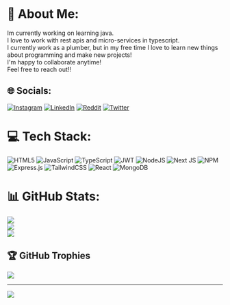 # 💫 About Me:
Im currently working on learning java.<br>I love to work with rest apis and micro-services in typescript.<br>I currently work as a plumber, but in my free time I love to learn new things about programming and make new projects!<br>I'm happy to collaborate anytime! <br>Feel free to reach out!!


## 🌐 Socials:
[![Instagram](https://img.shields.io/badge/Instagram-%23E4405F.svg?logo=Instagram&logoColor=white)](https://instagram.com/NathanElshaw) [![LinkedIn](https://img.shields.io/badge/LinkedIn-%230077B5.svg?logo=linkedin&logoColor=white)](https://linkedin.com/in/nathan-elshaw-041975252) [![Reddit](https://img.shields.io/badge/Reddit-%23FF4500.svg?logo=Reddit&logoColor=white)](https://reddit.com/user/WhoGaveMeVimAccess) [![Twitter](https://img.shields.io/badge/Twitter-%231DA1F2.svg?logo=Twitter&logoColor=white)](https://twitter.com/NathanElshaw) 

# 💻 Tech Stack:
![HTML5](https://img.shields.io/badge/html5-%23E34F26.svg?style=for-the-badge&logo=html5&logoColor=white) ![JavaScript](https://img.shields.io/badge/javascript-%23323330.svg?style=for-the-badge&logo=javascript&logoColor=%23F7DF1E) ![TypeScript](https://img.shields.io/badge/typescript-%23007ACC.svg?style=for-the-badge&logo=typescript&logoColor=white) ![JWT](https://img.shields.io/badge/JWT-black?style=for-the-badge&logo=JSON%20web%20tokens) ![NodeJS](https://img.shields.io/badge/node.js-6DA55F?style=for-the-badge&logo=node.js&logoColor=white) ![Next JS](https://img.shields.io/badge/Next-black?style=for-the-badge&logo=next.js&logoColor=white) ![NPM](https://img.shields.io/badge/NPM-%23000000.svg?style=for-the-badge&logo=npm&logoColor=white) ![Express.js](https://img.shields.io/badge/express.js-%23404d59.svg?style=for-the-badge&logo=express&logoColor=%2361DAFB) ![TailwindCSS](https://img.shields.io/badge/tailwindcss-%2338B2AC.svg?style=for-the-badge&logo=tailwind-css&logoColor=white) ![React](https://img.shields.io/badge/react-%2320232a.svg?style=for-the-badge&logo=react&logoColor=%2361DAFB) ![MongoDB](https://img.shields.io/badge/MongoDB-%234ea94b.svg?style=for-the-badge&logo=mongodb&logoColor=white)
# 📊 GitHub Stats:
![](https://github-readme-stats.vercel.app/api?username=NathanElshaw&theme=dark&hide_border=false&include_all_commits=true&count_private=true)<br/>
![](https://github-readme-streak-stats.herokuapp.com/?user=NathanElshaw&theme=dark&hide_border=false)<br/>
![](https://github-readme-stats.vercel.app/api/top-langs/?username=NathanElshaw&theme=dark&hide_border=false&include_all_commits=true&count_private=true&layout=compact)

## 🏆 GitHub Trophies
![](https://github-profile-trophy.vercel.app/?username=NathanElshaw&theme=radical&no-frame=false&no-bg=true&margin-w=4)

---
[![](https://visitcount.itsvg.in/api?id=NathanElshaw&icon=0&color=0)](https://visitcount.itsvg.in)


